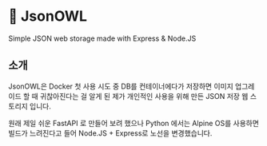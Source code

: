 # 🦉 JsonOWL
Simple JSON web storage made with Express &amp; Node.JS
## 소개
 JsonOWL은 Docker 첫 사용 시도 중 DB를 컨테이너에다가 저장하면 이미지 업그레이드 할 때 귀찮아진다는 걸 알게 된 제가 개인적인 사용을 위해 만든 JSON 저장 웹 스토리지 입니다.<br/>

 원래 제일 쉬운 FastAPI 로 만들어 보려 했으나 Python 에서는 Alpine OS를 사용하면 빌드가 느려진다고 들어 Node.JS + Express로 노선을 변경했습니다.
